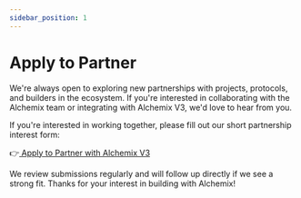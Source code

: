 ```yaml
---
sidebar_position: 1
---
```


# Apply to Partner

We're always open to exploring new partnerships with projects, protocols, and builders in the ecosystem. If you're interested in collaborating with the Alchemix team or integrating with Alchemix V3, we'd love to hear from you.

If you're interested in working together, please fill out our short partnership interest form:

👉[ Apply to Partner with Alchemix V3](https://docs.google.com/forms/d/1QxQ2fjYckzqoAFAEY9xYXpXdw6zb4Z6o5NaIiUVhQlE/edit)

We review submissions regularly and will follow up directly if we see a strong fit. Thanks for your interest in building with Alchemix!
